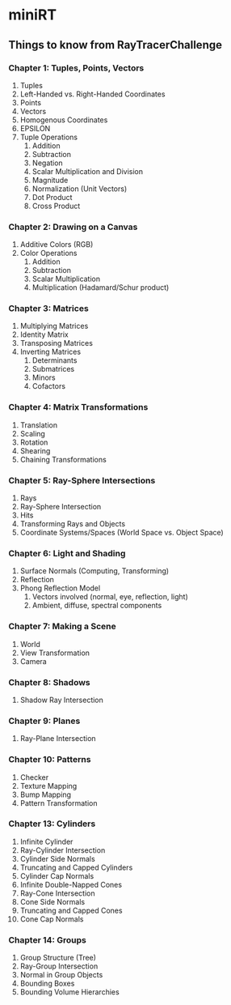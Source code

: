 <h1>miniRT</h1>
<h2>Things to know from RayTracerChallenge</h2>
<h3>Chapter 1: Tuples, Points, Vectors</h3>
<ol>
	<li>Tuples</li>
	<li>Left-Handed vs. Right-Handed Coordinates</li>
	<li>Points</li>
	<li>Vectors</li>
	<li>Homogenous Coordinates</li>
	<li>EPSILON</li>
	<li>Tuple Operations
		<ol>
			<li>Addition</li>
			<li>Subtraction</li>
			<li>Negation</li>
			<li>Scalar Multiplication and Division</li>
			<li>Magnitude</li>
			<li>Normalization (Unit Vectors)</li>
			<li>Dot Product</li>
			<li>Cross Product</li>
		</ol>
	</li>
</ol>

<h3>Chapter 2: Drawing on a Canvas</h3>
<ol>
	<li>Additive Colors (RGB)</li>
	<li>Color Operations
		<ol>
			<li>Addition</li>
			<li>Subtraction</li>
			<li>Scalar Multiplication</li>
			<li>Multiplication (Hadamard/Schur product)</li>
		</ol>	
</ol>

<h3>Chapter 3: Matrices</h3>
<ol>
	<li>Multiplying Matrices</li>
	<li>Identity Matrix</li>
	<li>Transposing Matrices</li>
	<li>Inverting Matrices
		<ol>
			<li>Determinants</li>
			<li>Submatrices</li>
			<li>Minors</li>
			<li>Cofactors</li>
		</ol>
	</li>
</ol>

<h3>Chapter 4: Matrix Transformations</h3>
<ol>
	<li>Translation</li>
	<li>Scaling</li>
	<li>Rotation</li>
	<li>Shearing</li>
	<li>Chaining Transformations</li>
</ol>

<h3>Chapter 5: Ray-Sphere Intersections</h3>
<ol>
	<li>Rays</li>
	<li>Ray-Sphere Intersection</li>
	<li>Hits</li>
	<li>Transforming Rays and Objects</li>
	<li>Coordinate Systems/Spaces (World Space vs. Object Space)</li>
</ol>

<h3>Chapter 6: Light and Shading</h3>
<ol>
	<li>Surface Normals (Computing, Transforming)</li>
	<li>Reflection</li>
	<li>Phong Reflection Model
		<ol>
			<li>Vectors involved (normal, eye, reflection, light)</li>
			<li>Ambient, diffuse, spectral components</li>
		</ol>
	</li>
</ol>

<h3>Chapter 7: Making a Scene</h3>
<ol>
	<li>World</li>
	<li>View Transformation</li>
	<li>Camera</li>
</ol>

<h3>Chapter 8: Shadows</h3>
<ol>
	<li>Shadow Ray Intersection</li>
</ol>

<h3>Chapter 9: Planes</h3>
<ol>
	<li>Ray-Plane Intersection</li>
</ol>

<h3>Chapter 10: Patterns</h3>
<ol>
	<li>Checker</li>
	<li>Texture Mapping</li>
	<li>Bump Mapping</li>
	<li>Pattern Transformation</li>
</ol>

<h3>Chapter 13: Cylinders</h3>
<ol>
	<li>Infinite Cylinder</li>
	<li>Ray-Cylinder Intersection</li>
	<li>Cylinder Side Normals</li>
	<li>Truncating and Capped Cylinders</li>
	<li>Cylinder Cap Normals</li>
	<li>Infinite Double-Napped Cones</li>
	<li>Ray-Cone Intersection</li>
	<li>Cone Side Normals</li>
	<li>Truncating and Capped Cones</li>
	<li>Cone Cap Normals</li>
</ol>

<h3>Chapter 14: Groups</h3>
<ol>
	<li>Group Structure (Tree)</li>
	<li>Ray-Group Intersection</li>
	<li>Normal in Group Objects</li>
	<li>Bounding Boxes</li>
	<li>Bounding Volume Hierarchies</li>
</ol>
